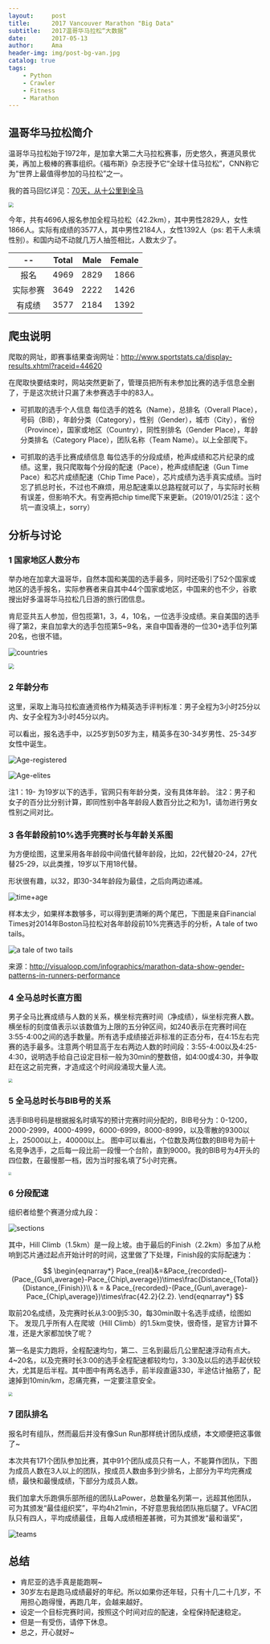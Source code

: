 ```yaml
---
layout:     post
title:      2017 Vancouver Marathon "Big Data"
subtitle:   2017温哥华马拉松“大数据”
date:       2017-05-13
author:     Ama
header-img: img/post-bg-van.jpg
catalog: true
tags:
    - Python
    - Crawler
    - Fitness
    - Marathon
---
```


## 温哥华马拉松简介

温哥华马拉松始于1972年，是加拿大第二大马拉松赛事，历史悠久，赛道风景优美，再加上极棒的赛事组织。《福布斯》杂志授予它“全球十佳马拉松”，CNN称它为“世界上最值得参加的马拉松”之一。

我的首马回忆详见：[70天，从十公里到全马](http://amathlover.com/2017/05/11/70-Days-From-10K-to-Full-Marathon/)

<img src="http://wx4.sinaimg.cn/large/007BDy7nly1fziwp7snd4j30rs0kujw4.jpg"  style="zoom:60%">


今年，共有4696人报名参加全程马拉松（42.2km），其中男性2829人，女性1866人。实际有成绩的3577人，其中男性2184人，女性1392人（ps: 若干人未填性别）。和国内动不动就几万人抽签相比，人数太少了。


|-- |Total|Male|Female|
|:--:|:--:|:--:|:--:|
|报名|4969|2829|1866|
|实际参赛|3649|2222|1426|
|有成绩|3577|2184|1392|


## 爬虫说明
爬取的网址，即赛事结果查询网址：http://www.sportstats.ca/display-results.xhtml?raceid=44620 

在爬取快要结束时，网站突然更新了，管理员把所有未参加比赛的选手信息全删了，于是这次统计只漏了未参赛选手中的83人。

- 可抓取的选手个人信息
每位选手的姓名（Name），总排名（Overall Place），号码（BIB），年龄分类（Category），性别（Gender），城市（City），省份（Province），国家或地区（Country），同性别排名（Gender Place），年龄分类排名（Category Place），团队名称（Team Name）。以上全部爬下。

- 可抓取的选手比赛成绩信息
每位选手的分段成绩，枪声成绩和芯片纪录的成绩。这里，我只爬取每个分段的配速（Pace），枪声成绩配速（Gun Time Pace）和芯片成绩配速（Chip Time Pace），芯片成绩为选手真实成绩。当时忘了抓总时长，不过也不麻烦，用总配速乘以总路程就可以了，与实际时长稍有误差，但影响不大。有空再把chip time爬下来更新。（2019/01/25注：这个坑一直没填上，sorry）

## 分析与讨论
### 1 国家地区人数分布

举办地在加拿大温哥华，自然本国和美国的选手最多，同时还吸引了52个国家或地区的选手报名，实际参赛者来自其中44个国家或地区，中国来的也不少，谷歌搜出好多温哥华马拉松几日游的旅行团信息。

肯尼亚共五人参加，但包揽第1，3，4，10名，一位选手没成绩。来自美国的选手得了第2，来自加拿大的选手包揽第5~9名，来自中国香港的一位30+选手位列第20名，也很不错。

![countries](http://wx2.sinaimg.cn/large/007BDy7nly1fziwplxzhrj314z0jj78c.jpg)

<img src="http://wx4.sinaimg.cn/large/007BDy7nly1fzixbjznd1j30l10eamz6.jpg" style="zoom:70%">

### 2 年龄分布
这里，采取上海马拉松直通资格作为精英选手评判标准：男子全程为3小时25分以内、女子全程为3小时45分以内。

可以看出，报名选手中，以25岁到50岁为主，精英多在30-34岁男性、25-34岁女性中诞生。

![Age-registered](http://wx4.sinaimg.cn/large/007BDy7nly1fziwr2u5uuj30fx0cimxv.jpg)

![Age-elites](http://wx3.sinaimg.cn/large/007BDy7nly1fziwr84ninj30fx0cimxq.jpg)


注1：19- 为19岁以下的选手，官网只有年龄分类，没有具体年龄。
注2：男子和女子的百分比分别计算，即同性别中各年龄段人数百分比之和为1，请勿进行男女性别之间对比。

### 3 各年龄段前10%选手完赛时长与年龄关系图
为方便绘图，这里采用各年龄段中间值代替年龄段，比如，22代替20-24，27代替25-29，以此类推，19岁以下用18代替。

形状很有趣，以32，即30-34年龄段为最佳，之后向两边递减。

![time+age](http://wx1.sinaimg.cn/large/007BDy7nly1fziwqybc1yj30ku0chmxu.jpg)

样本太少，如果样本数够多，可以得到更清晰的两个尾巴，下图是来自Financial Times对2014年Boston马拉松对各年龄段前10%完赛选手的分析，A tale of two tails。

![a tale of two tails](http://wx3.sinaimg.cn/large/007BDy7nly1fziws922y6j30im0ajtfv.jpg)

来源：http://visualoop.com/infographics/marathon-data-show-gender-patterns-in-runners-performance

### 4 全马总时长直方图
男子全马比赛成绩与人数的关系，横坐标完赛时间（净成绩），纵坐标完赛人数。横坐标的刻度值表示以该数值为上限的五分钟区间，如240表示在完赛时间在3:55-4:00之间的选手数量。所有选手成绩接近非标准的正态分布，在4:15左右完赛的选手最多。注意两个明显高于左右两边人数的时间段：3:55-4:00以及4:25-4:30，说明选手给自己设定目标一般为30min的整数倍，如4:00或4:30，并争取赶在这之前完赛，才造成这个时间段涌现大量人流。

<img src="http://wx2.sinaimg.cn/large/007BDy7nly1fziwq0iy3sj30mj0h2dgn.jpg"  style="zoom:50%">


### 5 全马总时长与BIB号的关系
选手BIB号码是根据报名时填写的预计完赛时间分配的，BIB号分为：0-1200，2000-2999，4000-4999，6000-6999，8000-8999，以及零散的9300以上，25000以上，40000以上。
图中可以看出，个位数及两位数的BIB号为前十名竞争选手，之后每一段比前一段慢一个台阶，直到9000。我的BIB号为4开头的四位数，在最慢那一档，因为当时报名填了5小时完赛。

<img src="http://wx2.sinaimg.cn/large/007BDy7nly1fziwpqn34bj30ys0u0gqq.jpg" style="zoom:40%">


### 6 分段配速
组织者给整个赛道分成九段：

![sections](http://wx4.sinaimg.cn/large/007BDy7nly1fziwqooscgj31jl093dkj.jpg)

其中，Hill Climb（1.5km）是一段上坡。由于最后的Finish（2.2km）多加了从枪响到芯片通过起点开始计时的时间，这里做了下处理，Finish段的实际配速为：

$$
\begin{eqnarray*}
Pace_{real}&=&Pace_{recorded}-(Pace_{Gun\,average}-Pace_{Chip\,average})\times\frac{Distance_{Total}}{Distance_{Finish}}\\
& = & Pace_{recorded}-(Pace_{Gun\,average}-Pace_{Chip\,average})\times\frac{42.2}{2.2}.
\end{eqnarray*}
$$



取前20名成绩，及完赛时长从3:00到5:30，每30min取十名选手成绩，绘图如下。
发现几乎所有人在爬坡（Hill Climb）的1.5km变快，很奇怪，是官方计算不准，还是大家都加快了呢？

第一名是实力跑将，全程配速均匀，第二、三名到最后几公里配速浮动有点大。4~20名，以及完赛时长3:00的选手全程配速都较均匀，3:30及以后的选手起伏较大，尤其是后半程。其中图中有两名选手，前半段直逼330，半途估计抽筋了，配速掉到10min/km，忍痛完赛，一定要注意安全。

<img src="http://wx1.sinaimg.cn/large/007BDy7nly1fziwqtqiqaj30xm0lw0zs.jpg"  style="zoom:50%">

### 7 团队排名
报名时有组队，然而最后并没有像Sun Run那样统计团队成绩，本文顺便把这事做了~

本次共有171个团队参加比赛，其中91个团队成员只有一人，不能算作团队，下图为成员人数在3人以上的团队，按成员人数由多到少排名，上部分为平均完赛成绩，最快和最慢成绩，下部分为成员人数。

我们加拿大乐跑俱乐部所组的团队LaPower，总数量名列第一，远超其他团队，可为其颁发“最佳组织奖”，平均4h21min，不好意思我给团队拖后腿了。VFAC团队只有四人，平均成绩最佳，且每人成绩相差甚微，可为其颁发“最和谐奖”，

![teams](http://wx2.sinaimg.cn/mw690/007BDy7nly1fzixlog5saj30tv0nl0vr.jpg)

## 总结
- 肯尼亚的选手真是能跑啊~
- 30岁左右是跑马成绩最好的年纪。所以如果你还年轻，只有十几二十几岁，不用担心跑得慢，再跑几年，会越来越好。
- 设定一个目标完赛时间，按照这个时间对应的配速，全程保持配速稳定。
- 但是一有受伤，请停下休息。
- 总之，开心就好~
